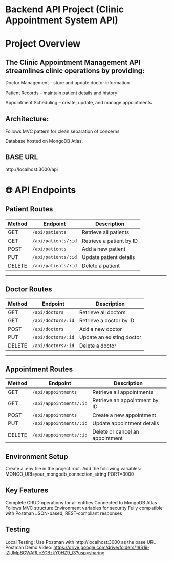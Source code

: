 #  Backend API Project (Clinic Appointment System API)

# Project Overview

## The Clinic Appointment Management API streamlines clinic operations by providing:

Doctor Management – store and update doctor information

Patient Records – maintain patient details and history

Appointment Scheduling – create, update, and manage appointments

## Architecture:

Follows MVC pattern for clean separation of concerns

Database hosted on MongoDB Atlas.

## BASE URL 
http://localhost:3000/api

# 🌐 API Endpoints

## Patient Routes

| Method | Endpoint | Description |
|--------|-----------|-------------|
| GET | `/api/patients` | Retrieve all patients |
| GET | `/api/patients/:id` | Retrieve a patient by ID |
| POST | `/api/patients` | Add a new patient |
| PUT | `/api/patients/:id` | Update patient details |
| DELETE | `/api/patients/:id` | Delete a patient |

---

## Doctor Routes

| Method | Endpoint | Description |
|--------|-----------|-------------|
| GET | `/api/doctors` | Retrieve all doctors |
| GET | `/api/doctors/:id` | Retrieve a doctor by ID |
| POST | `/api/doctors` | Add a new doctor |
| PUT | `/api/doctors/:id` | Update an existing doctor |
| DELETE | `/api/doctors/:id` | Delete a doctor |

---

## Appointment Routes

| Method | Endpoint | Description |
|--------|-----------|-------------|
| GET | `/api/appointments` | Retrieve all appointments |
| GET | `/api/appointments/:id` | Retrieve an appointment by ID |
| POST | `/api/appointments` | Create a new appointment |
| PUT | `/api/appointments/:id` | Update appointment details |
| DELETE | `/api/appointments/:id` | Delete or cancel an appointment |

## Environment Setup

Create a .env file in the project root.
Add the following variables:
MONGO_URI=your_mongodb_connection_string
PORT=3000

## Key Features

Complete CRUD operations for all entities
Connected to MongoDB Atlas
Follows MVC structure
Environment variables for security
Fully compatible with Postman
JSON-based, REST-compliant responses

## Testing

Local Testing: Use Postman with http://localhost:3000 as the base URL
Postman Demo Video: https://drive.google.com/drive/folders/18S1ii-iZIJMpBCWARLcZCBzkY0HZ9_t3?usp=sharing
